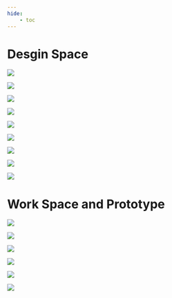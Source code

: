 ```yaml
---
hide:
    - toc
---
```


# Desgin Space

![](../images/miro-ds-all-251021.png)

![](../images/miro-ds-interest-251021.png)

![](../images/miro-ds-areas-251021.png)

![](../images/miro-ds-triggers-251021.png)

![](../images/miro-ds-method-251021.png)

![](../images/miro-ds-ms-251021.png)

![](../images/miro-ds-ms1-251021.png)

![](../images/miro-ds-ms2-251021.png)

![](../images/miro-ds-ms3-251021.png)


# Work Space and Prototype

![](../images/RtD_Workspace2.jpg)

![](../images/RtD_Workspace3.jpg)

![](../images/RtD_Workspace4.jpg)

![](../images/RtD_Workspace5.jpg)

![](../images/RtD_Workspace6.jpg)

![](../images/RtD_Workspace8.jpg)
